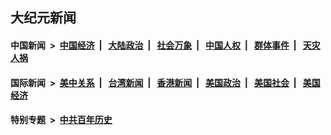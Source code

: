 ## 大纪元新闻

#### 中国新闻 &nbsp;>&nbsp; [中国经济](indexes/ncid283/README.md?08161245) &nbsp;| &nbsp; [大陆政治](indexes/ncid277/README.md?08161245) &nbsp;| &nbsp; [社会万象](indexes/ncid282/README.md?08161245) &nbsp;| &nbsp; [中国人权](indexes/ncid278/README.md?08161245) &nbsp;| &nbsp; [群体事件](indexes/ncid279/README.md?08161245) &nbsp;| &nbsp; [天灾人祸](indexes/ncid280/README.md?08161245)

#### 国际新闻 &nbsp;>&nbsp; [美中关系](indexes/nf1412576/README.md?08161245) &nbsp;| &nbsp; [台湾新闻](indexes/ncid1349361/README.md?08161245) &nbsp;| &nbsp; [香港新闻](indexes/ncid1349362/README.md?08161245) &nbsp;| &nbsp; [美国政治](indexes/ncid1078159/README.md?08161245) &nbsp;| &nbsp; [美国社会](indexes/ncid1078160/README.md?08161245) &nbsp;| &nbsp; [美国经济](indexes/ncid1078158/README.md?08161245)

#### 特别专题 &nbsp;>&nbsp; [中共百年历史](https://github.com/epoch-news/epoch-special/blob/master/README.md?08161245)  
